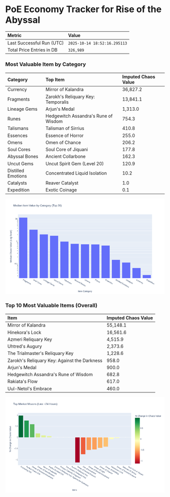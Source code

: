 # PoE Economy Tracker for Rise of the Abyssal

<!-- START_MAINTENANCE -->
| Metric | Value |
|:---|:---|
| Last Successful Run (UTC) | `2025-10-14 18:52:16.295113` |
| Total Price Entries in DB | `326,989` |

<!-- END_MAINTENANCE -->

<!-- START_DATAFRAME_DEBUG -->
<!-- END_DATAFRAME_DEBUG -->

<!-- START_CATEGORY_ANALYSIS -->
### Most Valuable Item by Category
| Category | Top Item | Imputed Chaos Value |
| :--- | :--- | :--- |
| Currency | Mirror of Kalandra | 36,827.2 |
| Fragments | Zarokh's Reliquary Key: Temporalis | 13,841.1 |
| Lineage Gems | Arjun's Medal | 1,313.0 |
| Runes | Hedgewitch Assandra's Rune of Wisdom | 754.3 |
| Talismans | Talisman of Sirrius | 410.8 |
| Essences | Essence of Horror | 255.0 |
| Omens | Omen of Chance | 206.2 |
| Soul Cores | Soul Core of Jiquani | 177.8 |
| Abyssal Bones | Ancient Collarbone | 162.3 |
| Uncut Gems | Uncut Spirit Gem (Level 20) | 120.9 |
| Distilled Emotions | Concentrated Liquid Isolation | 10.2 |
| Catalysts | Reaver Catalyst | 1.0 |
| Expedition | Exotic Coinage | 0.1 |


![Category Analysis Chart](charts/category_analysis.png)
<!-- END_ANALYSIS -->

<!-- START_ANALYSIS -->
### Top 10 Most Valuable Items (Overall)
| Item | Imputed Chaos Value |
| :--- | :--- |
| Mirror of Kalandra | 55,148.1 |
| Hinekora's Lock | 16,561.6 |
| Azmeri Reliquary Key | 4,515.9 |
| Uhtred's Augury | 2,373.6 |
| The Trialmaster's Reliquary Key | 1,228.6 |
| Zarokh's Reliquary Key: Against the Darkness | 958.0 |
| Arjun's Medal | 900.0 |
| Hedgewitch Assandra's Rune of Wisdom | 682.8 |
| Rakiata's Flow | 617.0 |
| Uul-Netol's Embrace | 460.0 |


![Market Movers Chart](charts/market_movers.png)
<!-- END_ANALYSIS -->
